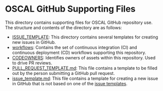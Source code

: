 # OSCAL GitHub Supporting Files

This directory contains supporting files for OSCAL GitHub repository use. The structure and contents of the directory are as follows:

- [ISSUE_TEMPLATE](ISSUE_TEMPLATE/): This directory contains several templates for creating new issues in GitHub.
- [workflows](workflows): Contains the set of continuous integration (CI) and continuous deployment (CD) workflows supporting this repository.
- [CODEOWNERS](CODEOWNERS): Identifies owners of assets within this repository. Used to drive PR reviews.
- [PULL_REQUEST_TEMPLATE.md](issue_template.md): This file contains a template to be filled out by the person submitting a GitHub pull request.
- [issue_template.md](issue_template.md): This file contains a template for creating a new issue in GitHub that is not based on one of the [issue templates](ISSUE_TEMPLATE/).